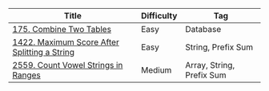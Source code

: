 | Title                                                             | Difficulty | Tag                       |
| ----------------------------------------------------------------- | ---------- | ------------------------- |
| [175. Combine Two Tables](/sql/0175)                              | Easy       | Database                  |
| [1422. Maximum Score After Splitting a String](/go/problems/1422) | Easy       | String, Prefix Sum        |
| [2559. Count Vowel Strings in Ranges](/go/problems/2559)          | Medium     | Array, String, Prefix Sum |
